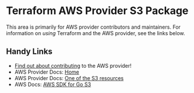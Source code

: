 # Terraform AWS Provider S3 Package

This area is primarily for AWS provider contributors and maintainers. For information on _using_ Terraform and the AWS provider, see the links below.

## Handy Links

* [Find out about contributing](https://hashicorp.github.io/terraform-provider-aws/#contribute) to the AWS provider!
* AWS Provider Docs: [Home](https://registry.terraform.io/providers/hashicorp/aws/latest/docs)
* AWS Provider Docs: [One of the S3 resources](https://registry.terraform.io/providers/hashicorp/aws/latest/docs/resources/s3_access_point)
* AWS Docs: [AWS SDK for Go S3](https://docs.aws.amazon.com/sdk-for-go/api/service/s3/)
